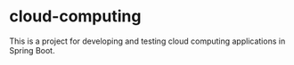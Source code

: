 # cloud-computing
This is a project for developing and testing cloud computing applications in Spring Boot.
